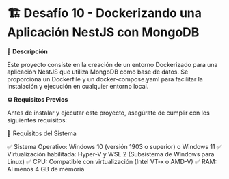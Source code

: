 # 🏗️ Desafío 10 - Dockerizando una Aplicación NestJS con MongoDB

**📌 Descripción**

Este proyecto consiste en la creación de un entorno Dockerizado para una aplicación NestJS que utiliza MongoDB como base de datos. Se proporciona un Dockerfile y un docker-compose.yaml para facilitar la instalación y ejecución en cualquier entorno local.

**⚙️ Requisitos Previos**

Antes de instalar y ejecutar este proyecto, asegúrate de cumplir con los siguientes requisitos:

📌 Requisitos del Sistema

✅ Sistema Operativo: Windows 10 (versión 1903 o superior) o Windows 11
✅ Virtualización habilitada: Hyper-V y WSL 2 (Subsistema de Windows para Linux)
✅ CPU: Compatible con virtualización (Intel VT-x o AMD-V)
✅ RAM: Al menos 4 GB de memoria
